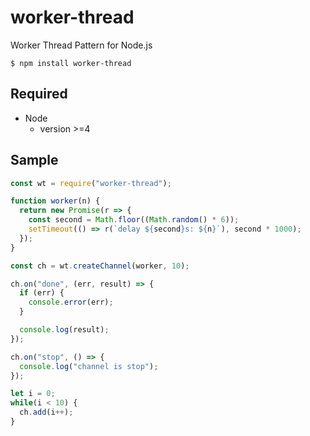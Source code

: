 worker-thread
=============

Worker Thread Pattern for Node.js

```
$ npm install worker-thread
```

## Required

- Node
  - version >=4

## Sample

```javascript
const wt = require("worker-thread");

function worker(n) {
  return new Promise(r => {
    const second = Math.floor((Math.random() * 6));
    setTimeout(() => r(`delay ${second}s: ${n}`), second * 1000);
  });
}

const ch = wt.createChannel(worker, 10);

ch.on("done", (err, result) => {
  if (err) {
    console.error(err);
  }

  console.log(result);
});

ch.on("stop", () => {
  console.log("channel is stop");
});

let i = 0;
while(i < 10) {
  ch.add(i++);
}

```
